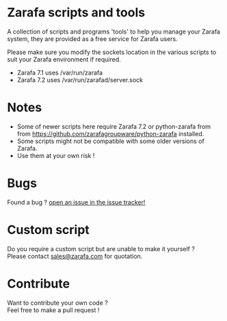 Zarafa scripts and tools
=====
A collection of scripts and programs 'tools' to help you manage your Zarafa system, they are provided as a free service for Zarafa users.

Please make sure you modify the sockets location in the various scripts to suit your Zarafa environment if required.
- Zarafa 7.1 uses /var/run/zarafa
- Zarafa 7.2 uses /var/run/zarafad/server.sock

Notes
====
- Some of newer scripts here require Zarafa 7.2 or python-zarafa from from https://github.com/zarafagroupware/python-zarafa installed.
- Some scripts might not be compatible with some older versions of Zarafa.
- Use them at your own risk !


Bugs
====
Found a bug ? [open an issue in the issue tracker!](https://github.com/zarafagroupware/zarafa-tools/issues/new "Create an issue")
  
Custom script
===
Do you require a custom script but are unable to make it yourself ?  
Please contact sales@zarafa.com for quotation.

Contribute
====
Want to contribute your own code ?  
Feel free to make a pull request !
